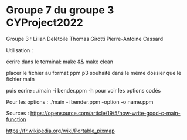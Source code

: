 # Groupe 7 du groupe 3 CYProject2022
Groupe 3 :
Lilian Delétoile
Thomas Girotti
Pierre-Antoine Cassard

Utilisation :

écrire dans le terminal: make && make clean

placer le fichier au format ppm p3 souhaité dans le même dossier que le fichier main

puis ecrire : ./main -i bender.ppm -h pour voir les options codés

Pour les options : ./main -i bender.ppm -option -o name.ppm

Sources :
https://opensource.com/article/19/5/how-write-good-c-main-function 

https://fr.wikipedia.org/wiki/Portable_pixmap
